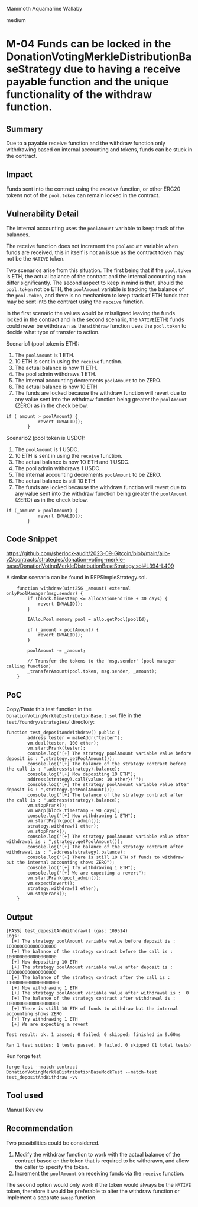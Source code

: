 Mammoth Aquamarine Wallaby

medium

# M-04 Funds can be locked in the DonationVotingMerkleDistributionBaseStrategy due to having a receive payable function and the unique functionality of the withdraw function.
## Summary
Due to a payable receive function and the withdraw function only withdrawing based on internal accounting and tokens, funds can be stuck in the contract.
## Impact
Funds sent into the contract using the `receive` function, or other ERC20 tokens not of the `pool.token`  can remain locked in the contract.

## Vulnerability Detail
The internal accounting uses the `poolAmount` variable to keep track of the balances.

The receive function does not increment the `poolAmount` variable when funds are received, this in itself is not an issue as the contract token may not be the `NATIVE` token.

Two scenarios arise from this situation.
The first being that if the `pool.token` is ETH, the actual balance of the contract and the internal accounting can differ significantly.
The second aspect to keep in mind is that, should the `pool.token` not be ETH, the `poolAmount` variable is tracking the balance of the `pool.token`, and there is no mechanism to keep track of ETH funds that may be sent into the contract using the `receive` function.

In the first scenario the values would be misaligned leaving the funds locked in the contract and in the second scenario, the `NATIVE`(ETH) funds could never be withdrawn as the `withdraw` function uses the `pool.token` to decide what type of transfer to action.

Scenario1 (pool token is ETH):
1. The `poolAmount` is 1 ETH.
2. 10 ETH is sent in using the `receive` function.
3. The actual balance is now 11 ETH.
4. The pool admin withdraws 1 ETH.
5. The internal accounting decrements `poolAmount` to be ZERO.
6. The actual balance is now 10 ETH
7. The funds are locked because the withdraw function will revert due to any value sent into the withdraw function being greater the `poolAmount` (ZERO) as in the check below.
```solidity
if (_amount > poolAmount) {
            revert INVALID();
        }
```

Scenario2 (pool token is USDC):
1. The `poolAmount` is 1 USDC.
2. 10 ETH is sent in using the `receive` function.
3. The actual balance is now 1O ETH and 1 USDC.
4. The pool admin withdraws 1 USDC.
5. The internal accounting decrements `poolAmount` to be ZERO.
6. The actual balance is still 10 ETH
7. The funds are locked because the withdraw function will revert due to any value sent into the withdraw function being greater the `poolAmount` (ZERO) as in the check below.
```solidity
if (_amount > poolAmount) {
            revert INVALID();
        }
```

## Code Snippet
https://github.com/sherlock-audit/2023-09-Gitcoin/blob/main/allo-v2/contracts/strategies/donation-voting-merkle-base/DonationVotingMerkleDistributionBaseStrategy.sol#L394-L409

A similar scenario can be found in RFPSimpleStrategy.sol.

```solidity
    function withdraw(uint256 _amount) external onlyPoolManager(msg.sender) {
        if (block.timestamp <= allocationEndTime + 30 days) {
            revert INVALID();
        }

        IAllo.Pool memory pool = allo.getPool(poolId);

        if (_amount > poolAmount) {
            revert INVALID();
        }

        poolAmount -= _amount;

        // Transfer the tokens to the 'msg.sender' (pool manager calling function)
        _transferAmount(pool.token, msg.sender, _amount);
    }
```



## PoC
Copy/Paste this test function in the `DonationVotingMerkleDistributionBase.t.sol` file in the `test/foundry/strategies/` directory:
```solidity
function test_depositAndWithdraw() public {
        address tester = makeAddr("tester");
        vm.deal(tester, 100 ether);
        vm.startPrank(tester);
        console.log("[+] The strategy poolAmount variable value before deposit is : ",strategy.getPoolAmount());
        console.log("[+] The balance of the strategy contract before the call is : ",address(strategy).balance);
        console.log("[+] Now depositing 10 ETH");
        address(strategy).call{value: 10 ether}("");
        console.log("[+] The strategy poolAmount variable value after deposit is : ",strategy.getPoolAmount());
        console.log("[+] The balance of the strategy contract after the call is : ",address(strategy).balance);
        vm.stopPrank();
        vm.warp(block.timestamp + 90 days);
        console.log("[+] Now withdrawing 1 ETH");
        vm.startPrank(pool_admin());
        strategy.withdraw(1 ether);
        vm.stopPrank();
        console.log("[+] The strategy poolAmount variable value after withdrawal is : ",strategy.getPoolAmount());
        console.log("[+] The balance of the strategy contract after withdrawal is : ",address(strategy).balance);
        console.log("[+] There is still 10 ETH of funds to withdraw but the internal accounting shows ZERO");
        console.log("[+] Try withdrawing 1 ETH");
        console.log("[+] We are expecting a revert");
        vm.startPrank(pool_admin());
        vm.expectRevert();
        strategy.withdraw(1 ether);
        vm.stopPrank();
    }
```
## Output
```text
[PASS] test_depositAndWithdraw() (gas: 109514)
Logs:
  [+] The strategy poolAmount variable value before deposit is :  1000000000000000000
  [+] The balance of the strategy contract before the call is :  1000000000000000000
  [+] Now depositing 10 ETH
  [+] The strategy poolAmount variable value after deposit is :  1000000000000000000
  [+] The balance of the strategy contract after the call is :  11000000000000000000
  [+] Now withdrawing 1 ETH
  [+] The strategy poolAmount variable value after withdrawal is :  0
  [+] The balance of the strategy contract after withdrawal is :  10000000000000000000
  [+] There is still 10 ETH of funds to withdraw but the internal accounting shows ZERO
  [+] Try withdrawing 1 ETH
  [+] We are expecting a revert

Test result: ok. 1 passed; 0 failed; 0 skipped; finished in 9.60ms
 
Ran 1 test suites: 1 tests passed, 0 failed, 0 skipped (1 total tests)
```
Run forge test 
```text
forge test --match-contract DonationVotingMerkleDistributionBaseMockTest --match-test test_depositAndWithdraw -vv
```
## Tool used

Manual Review

## Recommendation
Two possibilities could be considered.
1. Modify the withdraw function to work with the actual balance of the contract based on the token that is required to be withdrawn, and allow the caller to specify the token.
2. Increment the `poolAmount` on receiving funds via the `receive` function.

The second option would only work if the token would always be the `NATIVE` token, therefore it would be preferable to alter the withdraw function or implement a separate `sweep` function.
